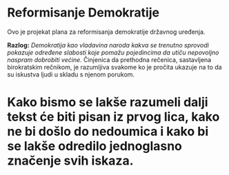 # Reformisanje Demokratije
Ovo je projekat plana za reformisanja demokratije državnog uređenja.

**Razlog:**
_Demokratija kao vladavina naroda kakva se trenutno sprovodi pokazuje određene slabosti koje pomažu pojedincima da utiču nepovoljno naspram dobrobiti većine._
Činjenica da prethodna rečenica, sastavljena birokratskim rečnikom, je razumljiva svakome ko je pročita ukazuje na to da su iskustva ljudi u skladu s njenom porukom.

# Kako bismo se lakše razumeli dalji tekst će biti pisan iz prvog lica, kako ne bi došlo do nedoumica i kako bi se lakše odredilo jednoglasno značenje svih iskaza.
